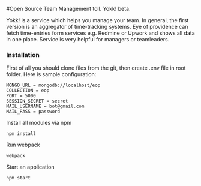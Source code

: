 #Open Source Team Management toll. Yokk! beta.
 
Yokk! is a service which helps you manage your team. In general, the first version is an aggregator of time-tracking systems. Eye of providence can fetch time-entries form services e.g. Redmine or Upwork and shows all data in one place. Service is very helpful for managers or teamleaders.

### Installation
First of all you should clone files from the git, then create .env file in root folder. Here is sample configuration:

    MONGO_URL = mongodb://localhost/eop
    COLLECTION = eop
    PORT = 5000
    SESSION_SECRET = secret
    MAIL_USERNAME = bot@gmail.com
    MAIL_PASS = password

Install all modules via npm

    npm install

Run webpack 

    webpack

Start an application

    npm start
